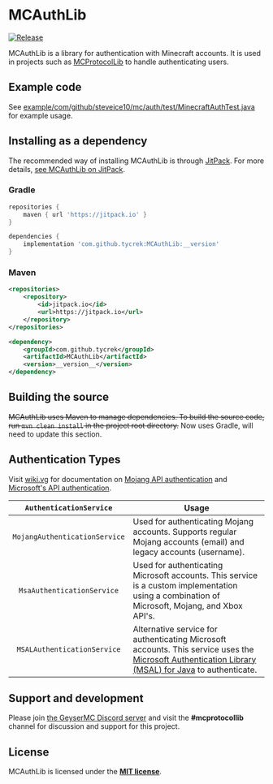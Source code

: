 # MCAuthLib

[![Release](https://jitpack.io/v/tycrek/MCAuthLib.svg?style=flat-square)](https://jitpack.io/#tycrek/MCAuthLib)

MCAuthLib is a library for authentication with Minecraft accounts. It is used in projects such as [MCProtocolLib](https://github.com/GeyserMC/MCProtocolLib) to handle authenticating users.

## Example code

See [example/com/github/steveice10/mc/auth/test/MinecraftAuthTest.java](https://github.com/tycrek/MCAuthLib/blob/master/example/com/github/steveice10/mc/auth/test/MinecraftAuthTest.java) for example usage.

## Installing as a dependency

The recommended way of installing MCAuthLib is through [JitPack](https://jitpack.io). For more details, [see MCAuthLib on JitPack](https://jitpack.io/#tycrek/MCAuthLib).

### Gradle

```groovy
repositories {
    maven { url 'https://jitpack.io' }
}
```
```groovy
dependencies {
    implementation 'com.github.tycrek:MCAuthLib:__version'
}
```

### Maven

```xml
<repositories>
    <repository>
        <id>jitpack.io</id>
        <url>https://jitpack.io</url>
    </repository>
</repositories>
```
```xml
<dependency>
    <groupId>com.github.tycrek</groupId>
    <artifactId>MCAuthLib</artifactId>
    <version>__version__</version>
</dependency>
```

## Building the source

~~MCAuthLib uses Maven to manage dependencies. To build the source code, run `mvn clean install` in the project root directory.~~ Now uses Gradle, will need to update this section.

## Authentication Types

Visit [wiki.vg](https://wiki.vg/) for documentation on [Mojang API authentication](https://wiki.vg/Authentication) and [Microsoft's API authentication](https://wiki.vg/Microsoft_Authentication_Scheme).

| `AuthenticationService` | Usage |
| :---: | --- |
| `MojangAuthenticationService` | Used for authenticating Mojang accounts. Supports regular Mojang accounts (email) and legacy accounts (username). |
| `MsaAuthenticationService` | Used for authenticating Microsoft accounts. This service is a custom implementation using a combination of Microsoft, Mojang, and Xbox API's. |
| `MSALAuthenticationService` | Alternative service for authenticating Microsoft accounts. This service uses the [Microsoft Authentication Library (MSAL) for Java](https://github.com/AzureAD/microsoft-authentication-library-for-java) to authenticate. |

## Support and development

Please join [the GeyserMC Discord server](https://discord.gg/geysermc) and visit the **#mcprotocollib** channel for discussion and support for this project.

## License

MCAuthLib is licensed under the **[MIT license](http://www.opensource.org/licenses/mit-license.html)**.
